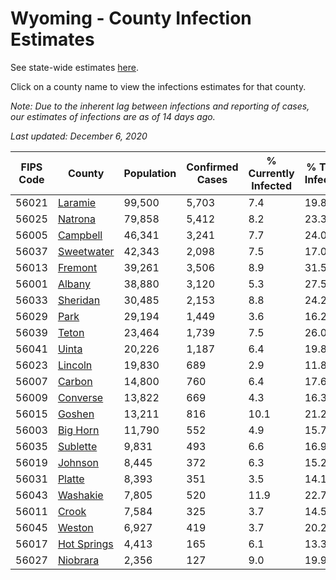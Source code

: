# Wyoming - County Infection Estimates

See state-wide estimates [here](/infections/us-wy).

Click on a county name to view the infections estimates for that county.

*Note: Due to the inherent lag between infections and reporting of cases, our estimates of infections are as of 14 days ago.*

*Last updated: December 6, 2020*

|   FIPS Code |                     County |   Population |   Confirmed Cases |   % Currently Infected |   % Total Infected |
|-------------|----------------------------|--------------|-------------------|------------------------|--------------------|
|       56021 |         [Laramie](laramie) |       99,500 |             5,703 |                    7.4 |               19.8 |
|       56025 |         [Natrona](natrona) |       79,858 |             5,412 |                    8.2 |               23.3 |
|       56005 |       [Campbell](campbell) |       46,341 |             3,241 |                    7.7 |               24.0 |
|       56037 |   [Sweetwater](sweetwater) |       42,343 |             2,098 |                    7.5 |               17.0 |
|       56013 |         [Fremont](fremont) |       39,261 |             3,506 |                    8.9 |               31.5 |
|       56001 |           [Albany](albany) |       38,880 |             3,120 |                    5.3 |               27.5 |
|       56033 |       [Sheridan](sheridan) |       30,485 |             2,153 |                    8.8 |               24.2 |
|       56029 |               [Park](park) |       29,194 |             1,449 |                    3.6 |               16.2 |
|       56039 |             [Teton](teton) |       23,464 |             1,739 |                    7.5 |               26.0 |
|       56041 |             [Uinta](uinta) |       20,226 |             1,187 |                    6.4 |               19.8 |
|       56023 |         [Lincoln](lincoln) |       19,830 |               689 |                    2.9 |               11.8 |
|       56007 |           [Carbon](carbon) |       14,800 |               760 |                    6.4 |               17.6 |
|       56009 |       [Converse](converse) |       13,822 |               669 |                    4.3 |               16.3 |
|       56015 |           [Goshen](goshen) |       13,211 |               816 |                   10.1 |               21.2 |
|       56003 |       [Big Horn](big-horn) |       11,790 |               552 |                    4.9 |               15.7 |
|       56035 |       [Sublette](sublette) |        9,831 |               493 |                    6.6 |               16.9 |
|       56019 |         [Johnson](johnson) |        8,445 |               372 |                    6.3 |               15.2 |
|       56031 |           [Platte](platte) |        8,393 |               351 |                    3.5 |               14.1 |
|       56043 |       [Washakie](washakie) |        7,805 |               520 |                   11.9 |               22.7 |
|       56011 |             [Crook](crook) |        7,584 |               325 |                    3.7 |               14.5 |
|       56045 |           [Weston](weston) |        6,927 |               419 |                    3.7 |               20.2 |
|       56017 | [Hot Springs](hot-springs) |        4,413 |               165 |                    6.1 |               13.3 |
|       56027 |       [Niobrara](niobrara) |        2,356 |               127 |                    9.0 |               19.9 |